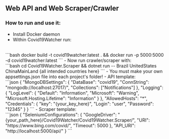 ## Web API and Web Scraper/Crawler

### How to run and use it:
- Install Docker daemon
- Within Covid19Watcher run:
<br/>
```bash
    docker build -t covid19watcher:latest . && docker run -p 5000:5000 -d covid19watcher:latest
```
- Now run crawler/scraper with:
<br/>
```bash
    cd Covid19Watcher.Scraper &&
    dotnet run -- Brazil UnitedStates ChinaMainLand {all intended countries here}
```
- You must make your own appsettings.json file into each project's folder!
- API template:
<br/>
```json
{
  "MongoDBSettings": {
    "DataBase": "covid19",
    "ConnString": "mongodb://localhost:27017/",
    "Collections": ["Notifications"]
  },
  "Logging": {
    "LogLevel": {
      "Default": "Information",
      "Microsoft": "Warning",
      "Microsoft.Hosting.Lifetime": "Information"
    }
  },
  "AllowedHosts": "*",
  "Credentials": {
    "key": "{your_key_here}",
    "Login": "user",
    "Password": "12345"
  }
}
```
- Scraper template:
<br/>
```json
{
    "SeleniumConfigurations": {
        "GoogleDriver": "{your_path_here}/Covid19Watcher/Covid19Watcher.Scraper/",
        "URI": "https://www.bing.com/covid/",
        "Timeout": 5000
    },
    "API_URI": "http://localhost:5000/api/"
}
```